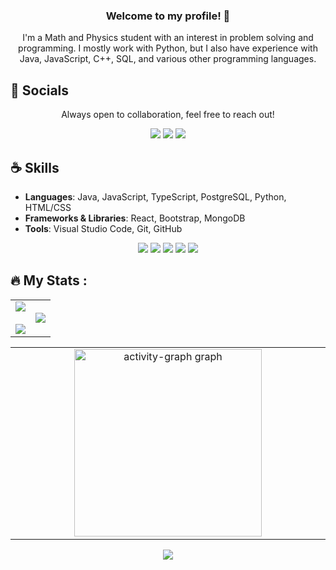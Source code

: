 <h3 align="center">Welcome to my profile! 👋</h3>

<p align="center">
  I'm a Math and Physics student with an interest in problem solving and programming.
  I mostly work with Python, but I also have experience with Java, JavaScript, C++, SQL, and various other programming languages.
</p>

<h2>💬 Socials</h2>
<p align="center">
  Always open to collaboration, feel free to reach out!
</p>
<p align="center">
  <a href="https://twitter.com/pumpeddev"><img src="https://img.shields.io/badge/Twitter-1D4ED8?style=for-the-badge&logoColor=white"></a>
  <a href="https://bsky.app/profile/pumped.dev"><img src="https://img.shields.io/badge/Bsky-2563EB?style=for-the-badge&logoColor=white"></a>
  <a href="https://pumped.dev"><img src="https://img.shields.io/badge/Portfolio-3B82F6?style=for-the-badge&logoColor=white"></a>
</p>

<h2>☕ Skills</h2>

- **Languages**: Java, JavaScript, TypeScript, PostgreSQL, Python, HTML/CSS
- **Frameworks & Libraries**: React, Bootstrap, MongoDB
- **Tools**: Visual Studio Code, Git, GitHub

<p align='center'>
  <img src="https://img.shields.io/badge/JavaScript-2563EB?style=for-the-badge&logo=javascript&logoColor=white"> 
  <img src="https://img.shields.io/badge/Python-1E40AF?style=for-the-badge&logo=python&logoColor=white">  
  <img src="https://img.shields.io/badge/PostgreSQL-1E3A8A?style=for-the-badge&logo=postgresql&logoColor=white">
  <img src="https://img.shields.io/badge/CSS-3B82F6?style=for-the-badge&logo=css3&logoColor=white">
  <img src="https://img.shields.io/badge/Java-1E40AF?style=for-the-badge&logo=Java&logoColor=white">
</p>



## :fire: My Stats :
<table align="center">
<tr border="none">
  <td width="50%" align="center">  
    <img  align="center"  src="https://github-readme-stats.vercel.app/api?username=cinnamonexpresso&theme=vision-friendly-dark&show_icons=true&count_private=true" />
  <br></br>
    <img src="https://github-readme-streak-stats.herokuapp.com/?user=cinnamonexpresso&theme=vision-friendly-dark" /> 
  </td>
  <td width="50%" align="center">
    <img  align="center"  src="https://github-readme-stats.vercel.app/api/top-langs/?username=cinnamonexpresso&theme=vision-friendly-dark"/>
  </td>
  </tr>
</table>
<table align="center">
  <tr>
    <td width="50%" align="center">
      <img align="center" src="https://github-readme-activity-graph.vercel.app/graph?username=cinnamonExpresso&radius=16&theme=github-dark&area=true&order=5&hide_title=true&hide_border=true" height="300" alt="activity-graph graph"  />
    </td>
  </tr>
</table>
<p align="center">
  <img align="center" src="https://www.codewars.com/users/CinnamonExpresso/badges/small"></img>
</p>

